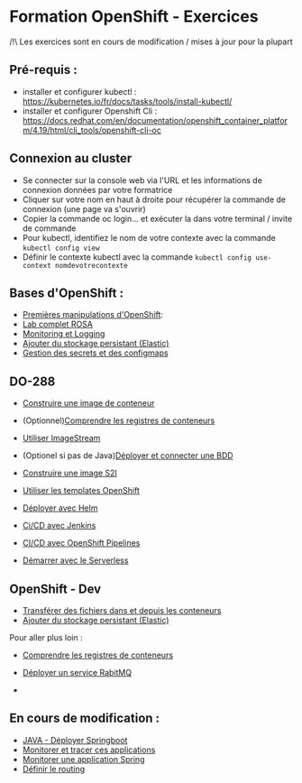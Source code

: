 # Formation OpenShift - Exercices

/!\ Les exercices sont en cours de modification / mises à jour pour la plupart 

## Pré-requis : 

* installer et configurer kubectl : https://kubernetes.io/fr/docs/tasks/tools/install-kubectl/
* installer et configurer Openshift Cli : https://docs.redhat.com/en/documentation/openshift_container_platform/4.19/html/cli_tools/openshift-cli-oc

## Connexion au cluster

* Se connecter sur la console web via l'URL et les informations de connexion données par votre formatrice
* Cliquer sur votre nom en haut à droite pour récupérer la commande de connexion (une page va s'ouvrir)
* Copier la commande oc login... et exécuter la dans votre terminal / invite de commande
* Pour kubectl, identifiez le nom de votre contexte avec la commande `kubectl config view`
* Définir le contexte kubectl avec la commande `kubectl config use-context nomdevotrecontexte`

## Bases d'OpenShift :

* [Premières manipulations d'OpenShift](https://github.com/vanessakovalsky/openshift-training/blob/master/exercice-1-openshift-premiers-pas.md): 
* [Lab complet ROSA](https://www.rosaworkshop.io/ostoy/3-lab_overview/)
* [Monitoring et Logging](https://ibm-cloud.github.io/openshift4-lab/#/part1-learn_openshift/ex-1-deploy)
* [Ajouter du stockage persistant (Elastic)](https://github.com/vanessakovalsky/openshift-training/blob/master/openshift-persistent-storage.md)
* [Gestion des secrets et des configmaps](https://github.com/vanessakovalsky/openshift-training/blob/master/openshift-secret-configmap.md)



## DO-288 


* [Construire une image de conteneur](https://github.com/vanessakovalsky/openshift-training/blob/master/openshift-create-image-container.md)

* (Optionnel)[Comprendre les registres de conteneurs](https://github.com/vanessakovalsky/openshift-training/blob/master/openshift-registry.md)

* [Utiliser ImageStream](https://github.com/vanessakovalsky/openshift-training/blob/master/openshift-imagestream.md)


* (Optionel si pas de Java)[Déployer et connecter une BDD](https://learn.openshift.com/introduction/port-forwarding/)


* [Construire une image S2I](https://github.com/vanessakovalsky/openshift-training/blob/master/openshift-s2i-builder.md)

* [Utiliser les templates OpenShift](https://github.com/vanessakovalsky/openshift-training/blob/master/openshift-template.md)

* [Déployer avec Helm](https://github.com/vanessakovalsky/openshift-training/blob/master/openshift-helm.md)


* [Ci/CD avec Jenkins](https://github.com/vanessakovalsky/openshift-training/blob/master/openshift-jenkins.md)

* [ CI/CD avec OpenShift Pipelines](https://github.com/vanessakovalsky/openshift-training/blob/master/openshift-pipelines.md)

* [ Démarrer avec le Serverless](https://github.com/vanessakovalsky/openshift-training/blob/master/openshift-serveless.md)


## OpenShift - Dev
* [Transférer des fichiers dans et depuis les conteneurs](https://github.com/vanessakovalsky/openshift-training/blob/master/openshift-transfert-fichiers.md) 
* [Ajouter du stockage persistant (Elastic)](https://github.com/vanessakovalsky/openshift-training/blob/master/openshift-persistent-storage.md) 



Pour aller plus loin :
* [Comprendre les registres de conteneurs](https://github.com/vanessakovalsky/openshift-training/blob/master/openshift-registry.md)

* [Déployer un service RabitMQ](https://github.com/vanessakovalsky/openshift-training/blob/master/openshift-add-service.md)
* 

## En cours de modification :

* [JAVA - Déployer Springboot](https://github.com/vanessakovalsky/openshift-training/blob/master/openshift-springboot.md)
* [Monitorer et tracer ces applications](https://github.com/vanessakovalsky/openshift-training/blob/master/openshift-monitoring.md)
* [Monitorer une application Spring](https://github.com/vanessakovalsky/openshift-training/blob/master/openshift-monitoring-springboot.md)
* [Définir le routing](https://github.com/vanessakovalsky/openshift-training/blob/master/openshift-routing-istio.md) 
